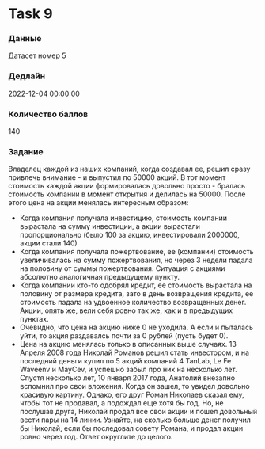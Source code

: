 # Task 9

### Данные 
Датасет номер 5

### Дедлайн 
2022-12-04 00:00:00

### Количество баллов

140

### Задание

Владелец каждой из наших компаний, когда создавал ее, решил сразу привлечь внимание - и выпустил по 50000 акций. В тот момент стоимость каждой акции формировалась довольно просто - бралась стоимость компании в момент открытия и делилась на 50000. После этого цена на акции менялась интересным образом:
* Когда компания получала инвестицию, стоимость компании вырастала на сумму инвестиции, а акции вырастали пропорционально (было 100 за акцию, инвестировали 2000000, акции стали 140)
* Когда компания получала пожертвование, ее (компании) стоимость увеличивалась на сумму пожертвования, но через 3 недели падала на половину от суммы пожертвования. Ситуация с акциями абсолютно аналогичная предыдущему пункту.
* Когда компании кто-то одобрял кредит, ее стоимость вырастала на половину от размера кредита, зато в день возвращения кредита, ее стоимость падала на удвоенное количество возвращенных денег. Акции, опять же, вели себя ровно так же, как и в предыдущих пунктах.
* Очевидно, что цена на акцию ниже 0 не уходила. А если и пыталась уйти, то акция раздавалсь почти за 0 рублей (пусть будет 0).
* Цена на акцию менялась только в описанных выше случаях.
13 Апреля 2008 года Николай Романов решил стать инвестором, и на последний деньги купил по 5 акций компаний 4 TanLab, Le Fe Waveenv и MayCev, и успешно забыл про них на несколько лет. Спустя несколько лет, 10 января 2017 года, Анатолий внезапно вспомнил про свои вложения. Когда он зашел, то увидел довольно красивую картину. Однако, его друг Роман Николаев сказал ему, чтобы тот не продавал, а подождал еще хотя бы год. Но, не послушав друга, Николай продал все свои акции и пошел довольный вести пары на 14 линии. Узнайте, на сколько больше денег получил бы Николай, если бы последовал совету Романа, и продал акции ровно через год. Ответ округлите до целого.